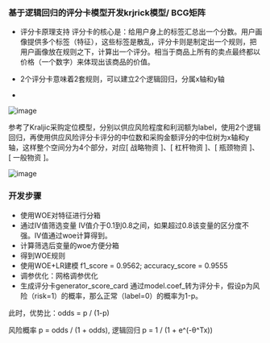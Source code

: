 
### 基于逻辑回归的评分卡模型开发krjrick模型/ BCG矩阵

* 评分卡原理支持
评分卡的核心是：给用户身上的标签汇总出一个分数。用户画像提供多个标签（特征），这些标签是散乱，评分卡则是制定出一个规则，把用户画像放在规则之下，计算出一个评分。相当于商品上所有的卖点最终都以价格（一个数字）来体现出该商品的价值。

* 2个评分卡意味着2套规则，可以建立2个逻辑回归，分属x轴和y轴
* 
![image](https://user-images.githubusercontent.com/68730894/115150106-84008880-a099-11eb-9d2a-73682b48d257.png)

参考了Kraljic采购定位模型，分别以供应风险程度和利润额为label，使用2个逻辑回归，再使用供应风险评分卡评分的中位数和采购金额评分的中位树为x轴和y轴，这样整个空间分为4个部分，对应[ 战略物资 ]、[ 杠杆物资 ]、[ 瓶颈物资 ]、 [ 一般物资 ]。

![image](https://user-images.githubusercontent.com/68730894/115150100-7ea33e00-a099-11eb-93aa-74b5e8623623.png)

### 开发步骤
* 使用WOE对特征进行分箱
* 通过IV值筛选变量
IV值介于0.1到0.8之间，如果超过0.8该变量的区分度不强。IV值通过woe计算得到。
* 计算筛选后变量的woe方便分箱
* 得到WOE规则
* 使用WOE+LR建模
f1_score = 0.9562; accuracy_score = 0.9555
* 调参优化：网格调参优化
* 生成评分卡generator_score_card
通过model.coef_转为评分卡，假设p为风险（risk=1）的概率，那么正常（label=0）的概率为1-p。

此时，优势比：odds = p / (1-p)

风险概率 p = odds / (1 + odds), 逻辑回归 p = 1 / (1 + e^(-θ^Tx))

